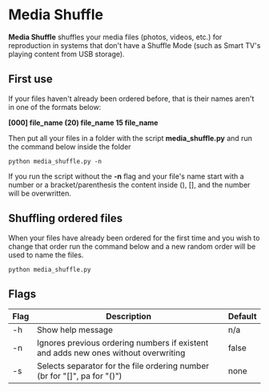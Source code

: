 # Media Shuffle

**Media Shuffle** shuffles your media files (photos, videos, etc.) for reproduction in systems that don't have a Shuffle Mode (such as Smart TV's playing content from USB storage).

## First use
If your files haven't already been ordered before, that is their names aren't in one of the formats below:

**[000] file_name
(20) file_name
15 file_name**

Then put all your files in a folder with the script **media_shuffle.py** and run the command below inside the folder

    python media_shuffle.py -n

If you run the script without the **-n** flag and your file's name start with a number or a bracket/parenthesis the content inside (), [], and the number will be overwritten. 

## Shuffling ordered files
When your files have already been ordered for the first time and you wish to change that order run the command below and a new random order will be used to name the files.

    python media_shuffle.py


## Flags

|Flag| Description | Default |
|--|--|--|
| -h | Show help message | n/a
| -n | Ignores previous ordering numbers if existent and adds new ones without overwriting | false
| -s | Selects separator for the file ordering number (br for "[]", pa for "()") | none

